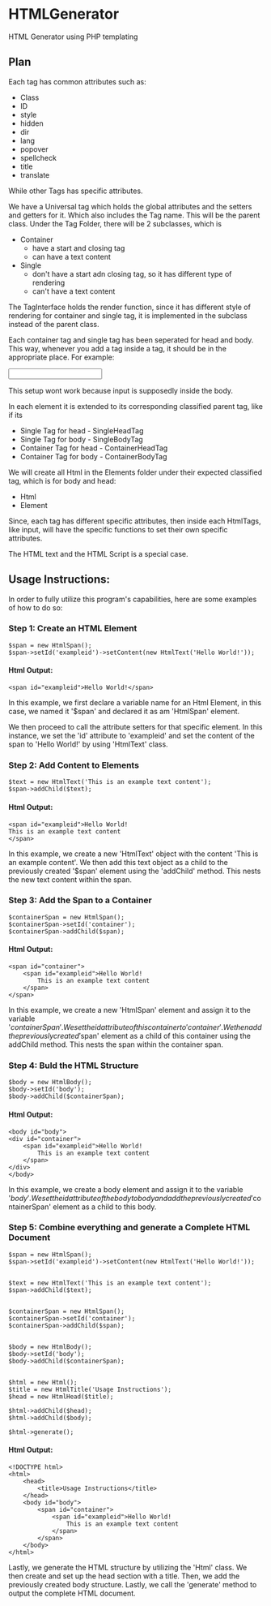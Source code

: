 # HTMLGenerator
HTML Generator using PHP templating

## Plan

Each tag has common attributes such as:
- Class
- ID
- style
- hidden
- dir
- lang
- popover 
- spellcheck
- title
- translate

While other Tags has specific attributes.


We have a Universal tag which holds the global attributes and the setters and getters for it. 
Which also includes the Tag name. This will be the parent class. 
Under the Tag Folder, there will be 2 subclasses, which is 
- Container
    - have a start and closing tag
    - can have a text content
- Single
    - don't have a start adn closing tag, so it has different type of rendering
    - can't have a text content

The TagInterface holds the render function, since it has different style of rendering for container and single tag, it is implemented in the subclass instead of the parent class.

Each container tag and single tag has been seperated for head and body.
This way, whenever you add a tag inside a tag, it should be in the appropriate place. 
For example:

<head>
    <title>Title</title>
    <input text="">
</head>

This setup wont work because input is supposedly inside the body. 

In each element it is extended to its corresponding classified parent tag, like if its 
- Single Tag for head - SingleHeadTag
- Single Tag for body - SingleBodyTag
- Container Tag for head - ContainerHeadTag
- Container Tag for body - ContainerBodyTag

We will create all Html<Tags> in the Elements folder under their expected classified tag, which is for body and head:
- Html
- Element

Since, each tag has different specific attributes, then inside each HtmlTags, like input, will have the specific functions to set their own specific attributes.

The HTML text and the HTML Script is a special case. 


## Usage Instructions:
In order to fully utilize this program's capabilities, here are some examples of how to do so:

### Step 1: Create an HTML Element

    $span = new HtmlSpan();
    $span->setId('exampleid')->setContent(new HtmlText('Hello World!'));

#### Html Output:

    <span id="exampleid">Hello World!</span>

In this example, we first declare a variable name for an Html Element, in this case, we named it '$span' and declared it as am 'HtmlSpan' element.

We then proceed to call the attribute setters for that specific element. In this instance, we set the 'id' attribute to 'exampleid' and set the content of the span to 'Hello World!' by using 'HtmlText' class.

### Step 2: Add Content to Elements

    $text = new HtmlText('This is an example text content');
    $span->addChild($text);

#### Html Output:
    
    <span id="exampleid">Hello World!
    This is an example text content
    </span>

In this example, we create a new 'HtmlText' object with the content 'This is an example content'. We then add this text object as a child to the previously created '$span' element using the 'addChild' method. This nests the new text content within the span.

### Step 3: Add the Span to a Container

    $containerSpan = new HtmlSpan();
    $containerSpan->setId('container');
    $containerSpan->addChild($span);

#### Html Output:

    <span id="container">
        <span id="exampleid">Hello World!
            This is an example text content
        </span>
    </span>

In this example, we create a new 'HtmlSpan' element and assign it to the variable '$containerSpan'. We set the id attribute of this container to 'container'. We then add the previously created '$span' element as a child of this container using the addChild method. This nests the span within the container span.

### Step 4: Buld the HTML Structure

    $body = new HtmlBody();
    $body->setId('body');
    $body->addChild($containerSpan);

#### Html Output:

    <body id="body">
    <div id="container">
        <span id="exampleid">Hello World!
            This is an example text content
        </span>
    </div>
    </body>

In this example, we create a body element and assign it to the variable '$body'. We set the id attribute of the body to body and add the previously created '$containerSpan' element as a child to this body. 

### Step 5: Combine everything and generate a Complete HTML Document

    
    $span = new HtmlSpan();
    $span->setId('exampleid')->setContent(new HtmlText('Hello World!'));


    $text = new HtmlText('This is an example text content');
    $span->addChild($text);


    $containerSpan = new HtmlSpan();
    $containerSpan->setId('container');
    $containerSpan->addChild($span);

    
    $body = new HtmlBody();
    $body->setId('body');
    $body->addChild($containerSpan);

    
    $html = new Html();
    $title = new HtmlTitle('Usage Instructions');
    $head = new HtmlHead($title);

    $html->addChild($head);
    $html->addChild($body);

    $html->generate();

#### Html Output:

    <!DOCTYPE html>
    <html>
        <head>
            <title>Usage Instructions</title>
        </head>
        <body id="body">
            <span id="container">
                <span id="exampleid">Hello World!
                    This is an example text content
                </span>
            </span>
        </body>
    </html>

Lastly, we generate the HTML structure by utilizing the 'Html' class. We then create and set up the head section with a title. Then, we add the previously created body structure. Lastly, we call the 'generate' method to output the complete HTML document.


